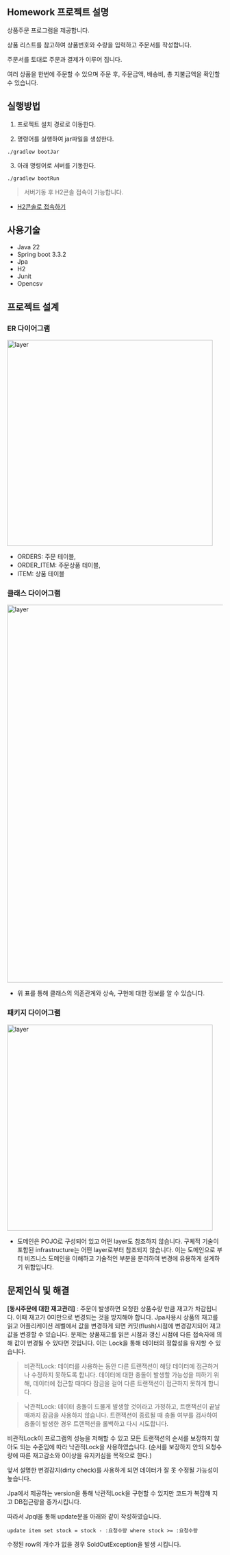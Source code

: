 ## Homework 프로젝트 설명

상품주문 프로그램을 제공합니다.

상품 리스트를 참고하여 상품번호와 수량을 입력하고 주문서를 작성합니다.

주문서를 토대로 주문과 결제가 이루어 집니다.

여러 상품을 한번에 주문할 수 있으며 주문 후, 주문금액, 배송비, 총 지불금액을 확인할 수 있습니다.

## 실행방법

1. 프로젝트 설치 경로로 이동한다.

2. 명령어를 실행하여 jar파일을 생성한다.

```shell
./gradlew bootJar
```

3. 아래 명령어로 서버를 기동한다.

```shell
./gradlew bootRun 
```

> 서버기동 후 H2콘솔 접속이 가능합니다.
* [H2콘솔로 접속하기](http://localhost:8080/h2-console)

## 사용기술

* Java 22
* Spring boot 3.3.2
* Jpa
* H2
* Junit
* Opencsv

## 프로젝트 설계

### ER 다이어그램

<img width="480" alt="layer" src="https://github.com/user-attachments/assets/a5520593-51db-4ee6-8247-ee09b4ecafc1">

* ORDERS: 주문 테이블, 
* ORDER_ITEM: 주문상품 테이블, 
* ITEM: 상품 테이블


### 클래스 다이어그램

<img width="880" alt="layer" src="https://github.com/user-attachments/assets/1b45434c-525c-47d5-802e-4ca742c1ed0a">

* 위 표를 통해 클래스의 의존관계와 상속, 구현에 대한 정보를 알 수 있습니다.

### 패키지 다이어그램

<img width="480" alt="layer" src="https://github.com/user-attachments/assets/f81cab56-b7a9-48d5-872c-6c6da523ee3c">

* 도메인은 POJO로 구성되어 있고 어떤 layer도 참조하지 않습니다.
구체적 기술이 포함된 infrastructure는 어떤 layer로부터 참조되지 않습니다.
이는 도메인으로 부터 비즈니스 도메인을 이해하고 기술적인 부분을 분리하여 변경에 유용하게 설계하기 위함입니다.

## 문제인식 및 해결

**[동시주문에 대한 재고관리]** : 주문이 발생하면 요청한 상품수량 만큼 재고가 차감됩니다.
이때 재고가 0미만으로 변경되는 것을 방지해야 합니다.
Jpa사용시 상품의 재고를 읽고 어플리케이션 레벨에서 값을 변경하게 되면 커밋(flush)시점에 변경감지되어 재고값을 변경할 수 있습니다.
문제는 상품재고를 읽은 시점과 갱신 시점에 다른 접속자에 의해 값이 변경될 수 있다면 것입니다.
이는 Lock을 통해 데이터의 정합성을 유지할 수 있습니다.

> 비관적Lock: 데이터를 사용하는 동안 다른 트랜잭션이 해당 데이터에 접근하거나 수정하지 못하도록 합니다. 데이터에 대한 충돌이 발생할 가능성을 피하기 위해, 데이터에 접근할 때마다 잠금을 걸어 다른 트랜잭션이 접근하지 못하게 합니다.

> 낙관적Lock: 데이터 충돌이 드물게 발생할 것이라고 가정하고, 트랜잭션이 끝날 때까지 잠금을 사용하지 않습니다. 트랜잭션이 종료될 때 충돌 여부를 검사하여 충돌이 발생한 경우 트랜잭션을 롤백하고 다시 시도합니다.

비관적Lock이 프로그램의 성능을 저해할 수 있고 모든 트랜잭션의 순서를 보장하지 않아도 되는 수준임에 따라 낙관적Lock을 사용하였습니다. (순서를 보장하지 안되 요청수량에 따른 재고감소와 0이상을 유지키심을 목적으로 한다.)

앞서 설명한 변경감지(dirty check)를 사용하게 되면 데이터가 잘 못 수정될 가능성이 높습니다.

Jpa에서 제공하는 version을 통해 낙관적Lock을 구현할 수 있지만 코드가 복잡해 지고 DB접근량을 증가시킵니다.

따라서 Jpql을 통해 update문을 아래와 같이 작성하였습니다.
```code
update item set stock = stock - :요청수량 where stock >= :요청수량
```

수정된 row의 개수가 없을 경우 SoldOutException을 발생 시킵니다.


